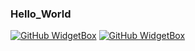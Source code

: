 ### Hello_World


[![GitHub WidgetBox](https://github-widgetbox.vercel.app/api/profile?username=LoserFox&data=followers,repositories,stars,commits)](https://github.com/Jurredr/github-widgetbox)
[![GitHub WidgetBox](https://github-widgetbox.vercel.app/api/skills?names=js,csharp,go)](https://github.com/Jurredr/github-widgetbox)

